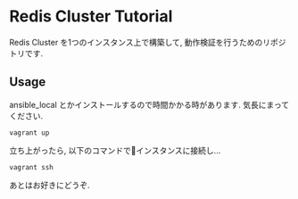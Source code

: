 # Redis Cluster Tutorial

Redis Cluster を1つのインスタンス上で構築して, 動作検証を行うためのリポジトリです.  

## Usage 

ansible_local とかインストールするので時間かかる時があります. 
気長にまってください.  

`vagrant up`

立ち上がったら, 以下のコマンドでインスタンスに接続し...  

`vagrant ssh`

あとはお好きにどうぞ.  

